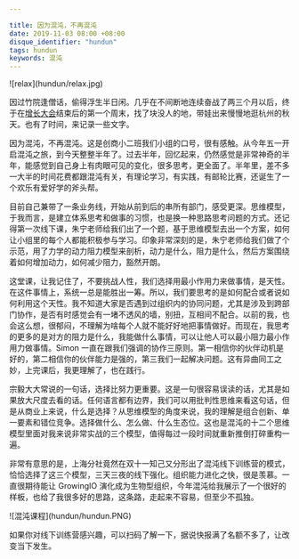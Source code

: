```yaml
---

title: 因为混沌，不再混沌
date: 2019-11-03 08:00 +08:00
disque_identifier: "hundun"
tags: hundun
keywords: 混沌
---
```


<aside class="aside">
  ![relax](hundun/relax.jpg)
</aside>

因过竹院逢僧话，偷得浮生半日闲。几乎在不间断地连续奋战了两三个月以后，终于在[增长大会](https://www.growingio.com/growth-conference)结束后的第一个周末，找了块没人的地，带娃出来慢慢地逛杭州的秋天。也有了时间，来记录一些文字。

因为混沌，不再混沌。这是创商小二班我们小组的口号，很有感触。从今年五一开启混沌之旅，到今天整整半年了。过去半年，回忆起来，仍然感觉是非常神奇的半年，能感觉到自己身上有肉眼可见的变化，很多思考，更全面了。半年里，差不多一大半的时间花费都跟混沌有关，有理论学习，有实践，有邮轮比赛，还诞生了一个欢乐有爱好学的斧头帮。

目前自己兼带了一条业务线，开始从前到后的串所有部门，感受更深。思维模型，于我而言，是建立体系思考和做事的习惯，也是换一种思路思考问题的方式。还记得第一次线下课，朱宁老师给我们出了一个题，基于思维模型去出一个方案，如何让小组里的每个人都能积极参与学习。印象非常深刻的是，朱宁老师给我们做了个示范，用了力学的动力阻力模型来剖析，动力是什么，阻力是什么，然后方案围绕着如何增加动力，如何减少阻力，豁然开朗。

这堂课，让我记住了，不要挑战人性，我们选择用最小作用力来做事情，是天性。在这件事情上，系统一总是能胜出一筹。所以，我们要思考的是如何配合或者说如何利用这个天性。我不知道大家是否遇到过组织内的协同问题，尤其是涉及到跨部门协作，是否有时感觉会有一堵不透风的墙，别扭，互相间不配合。以前的我，也会这么想，很郁闷，不理解为啥每个人就不能好好地把事情做好。而现在，我思考的更多的是对方的阻力是什么，我能做什么事情，可以让他人可以最小阻力最小作用力做事情。Simon 一直在跟我们强调的协作三原则。第一相信你的伙伴动机是好的，第二相信你的伙伴能力是强的，第三我们一起解决问题。这有异曲同工之妙，上完课后，我更理解了，也在践行。

宗毅大大常说的一句话，选择比努力更重要。这是一句很容易误读的话，尤其是如果放大尺度去看的话。任何语言都有边界，我们可以用批判性思维来看这句话，但是从商业上来说，什么是选择？从思维模型的角度来说，我的理解是组合创新、单一要素和错位竞争。选择做什么、怎么做、什么生态位。这也是混沌的十二个思维模型里面对我来说非常实战的三个模型，值得每过一段时间就重新推倒打碎重构一遍。

非常有意思的是，上海分社竟然在双十一知己又分形出了混沌线下训练营的模式，恰恰选择了这三个模型，三天三夜的线下强化。组织能力进化之快，很是羡慕。一直很期待能让 GrowingIO 演化成为生物型组织，今年混沌给我展示了一个很好的样板，也给了我很多好的思路，这条路，走起来不容易，但至少不孤独。

<aside class="aside-block">
  ![混沌课程](hundun/hundun.PNG)
</aside>

如果你对线下训练营感兴趣，可以扫码了解一下，据说快报满了名额不多了，让改变当下发生。
